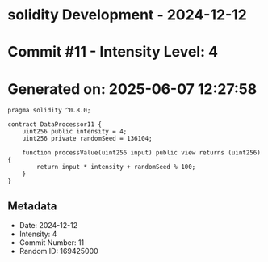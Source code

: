 ﻿# solidity Development - 2024-12-12
# Commit #11 - Intensity Level: 4
# Generated on: 2025-06-07 12:27:58
```solidity
pragma solidity ^0.8.0;

contract DataProcessor11 {
    uint256 public intensity = 4;
    uint256 private randomSeed = 136104;

    function processValue(uint256 input) public view returns (uint256) {
        return input * intensity + randomSeed % 100;
    }
}
```
## Metadata
- Date: 2024-12-12
- Intensity: 4
- Commit Number: 11
- Random ID: 169425000
